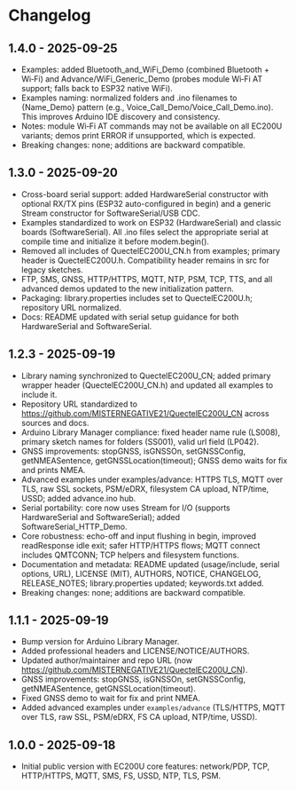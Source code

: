 # Changelog

## 1.4.0 - 2025-09-25
- Examples: added Bluetooth_and_WiFi_Demo (combined Bluetooth + Wi‑Fi) and Advance/WiFi_Generic_Demo (probes module Wi‑Fi AT support; falls back to ESP32 native WiFi).
- Examples naming: normalized folders and .ino filenames to {Name_Demo} pattern (e.g., Voice_Call_Demo/Voice_Call_Demo.ino). This improves Arduino IDE discovery and consistency.
- Notes: module Wi‑Fi AT commands may not be available on all EC200U variants; demos print ERROR if unsupported, which is expected.
- Breaking changes: none; additions are backward compatible.

## 1.3.0 - 2025-09-20
- Cross-board serial support: added HardwareSerial constructor with optional RX/TX pins (ESP32 auto-configured in begin) and a generic Stream constructor for SoftwareSerial/USB CDC.
- Examples standardized to work on ESP32 (HardwareSerial) and classic boards (SoftwareSerial). All .ino files select the appropriate serial at compile time and initialize it before modem.begin().
- Removed all includes of QuectelEC200U_CN.h from examples; primary header is QuectelEC200U.h. Compatibility header remains in src for legacy sketches.
- FTP, SMS, GNSS, HTTP/HTTPS, MQTT, NTP, PSM, TCP, TTS, and all advanced demos updated to the new initialization pattern.
- Packaging: library.properties includes set to QuectelEC200U.h; repository URL normalized.
- Docs: README updated with serial setup guidance for both HardwareSerial and SoftwareSerial.

## 1.2.3 - 2025-09-19
- Library naming synchronized to QuectelEC200U_CN; added primary wrapper header (QuectelEC200U_CN.h) and updated all examples to include it.
- Repository URL standardized to https://github.com/MISTERNEGATIVE21/QuectelEC200U_CN across sources and docs.
- Arduino Library Manager compliance: fixed header name rule (LS008), primary sketch names for folders (SS001), valid url field (LP042).
- GNSS improvements: stopGNSS, isGNSSOn, setGNSSConfig, getNMEASentence, getGNSSLocation(timeout); GNSS demo waits for fix and prints NMEA.
- Advanced examples under examples/advance: HTTPS TLS, MQTT over TLS, raw SSL sockets, PSM/eDRX, filesystem CA upload, NTP/time, USSD; added advance.ino hub.
- Serial portability: core now uses Stream for I/O (supports HardwareSerial and SoftwareSerial); added SoftwareSerial_HTTP_Demo.
- Core robustness: echo-off and input flushing in begin, improved readResponse idle exit; safer HTTP/HTTPS flows; MQTT connect includes QMTCONN; TCP helpers and filesystem functions.
- Documentation and metadata: README updated (usage/include, serial options, URL), LICENSE (MIT), AUTHORS, NOTICE, CHANGELOG, RELEASE_NOTES; library.properties updated; keywords.txt added.
- Breaking changes: none; additions are backward compatible.

## 1.1.1 - 2025-09-19
- Bump version for Arduino Library Manager.
- Added professional headers and LICENSE/NOTICE/AUTHORS.
- Updated author/maintainer and repo URL (now https://github.com/MISTERNEGATIVE21/QuectelEC200U_CN).
- GNSS improvements: stopGNSS, isGNSSOn, setGNSSConfig, getNMEASentence, getGNSSLocation(timeout).
- Fixed GNSS demo to wait for fix and print NMEA.
- Added advanced examples under `examples/advance` (TLS/HTTPS, MQTT over TLS, raw SSL, PSM/eDRX, FS CA upload, NTP/time, USSD).

## 1.0.0 - 2025-09-18
- Initial public version with EC200U core features: network/PDP, TCP, HTTP/HTTPS, MQTT, SMS, FS, USSD, NTP, TLS, PSM.
